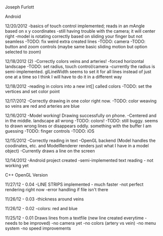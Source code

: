 

Joseph Furlott

Android 

12/20/2012
-basics of touch control implemented; reads in an mAngle based on x y coordinates
-still having trouble with the camera; it will center right
-model is rotating correctly based on sliding your finger but not seamless
-TODO: fix weird extra created lines
-TODO: camera
-TODO: button and zoom controls (maybe same basic sliding motion but option selected to zoom)

12/18/2012 (2)
-Correctly colors veins and arteries!
-forced horizontal landscape
-TODO: set radius, touch control/camera
-currently the radius is semi-implemented. glLineWidth seems to set it for all lines
instead of just one at a time so I think I will have to do it in a different 
way



12/18/2012
-reading in colors into a new int[] called colors
-TODO: set the vertices and set color point


12/17/2012 
-Correctly drawing in one color right now.
-TODO: color weaving so veins are red and arteries are blue

12/16/2012
-Model working! Drawing successfully on phone.
-Centered and in the middle. landscape all wrong
-TODO: colors!
-TODO: still buggy. seems to drawn wrong lines or disappears oddly. something with
the buffer I am guessing
-TODO: finger controls
-TODO: iOS

12/15/2012
-Correctly reading in text
-OpenGL backend (Model handles the coodinates, etc.  and ModelRenderer renders just what I have in a model object)
-Currently draws a line on the screen

12/14/2012
-Android project created
-semi-implemented text reading - not working yet






C++ OpenGL Version

11/27/12 - 0.04
-LINE STRIPS implemented - much faster
-not perfect rendering right now
-error handling if file isn't there

11/26/12 - 0.03
-thickness around veins


11/26/12 - 0.02
-colors: red and blue


11/25/12 - 0.01
Draws lines from a textfile (new line created everytime - needs to be improved)
-no camera yet
-no colors (artery vs vein)
-no menu system
-no speed improvements
